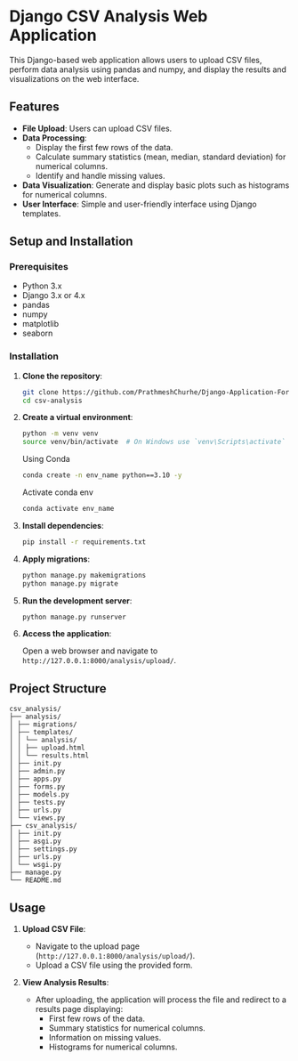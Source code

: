 # Django CSV Analysis Web Application

This Django-based web application allows users to upload CSV files, perform data analysis using pandas and numpy, and display the results and visualizations on the web interface.

## Features

- **File Upload**: Users can upload CSV files.
- **Data Processing**:
  - Display the first few rows of the data.
  - Calculate summary statistics (mean, median, standard deviation) for numerical columns.
  - Identify and handle missing values.
- **Data Visualization**: Generate and display basic plots such as histograms for numerical columns.
- **User Interface**: Simple and user-friendly interface using Django templates.

## Setup and Installation

### Prerequisites

- Python 3.x
- Django 3.x or 4.x
- pandas
- numpy
- matplotlib
- seaborn

### Installation

1. **Clone the repository**:

    ```sh
    git clone https://github.com/PrathmeshChurhe/Django-Application-For-CSV-Analysis.git
    cd csv-analysis
    ```

2. **Create a virtual environment**:

    ```sh
    python -m venv venv
    source venv/bin/activate  # On Windows use `venv\Scripts\activate`
    ```

    Using Conda

     ```sh
     conda create -n env_name python==3.10 -y
     ```

     Activate conda env

     ```sh
     conda activate env_name
     ```

4. **Install dependencies**:

    ```sh
    pip install -r requirements.txt
    ```

5. **Apply migrations**:

    ```sh
    python manage.py makemigrations
    python manage.py migrate
    ```

6. **Run the development server**:

    ```sh
    python manage.py runserver
    ```

7. **Access the application**:

    Open a web browser and navigate to `http://127.0.0.1:8000/analysis/upload/`.

## Project Structure

```
csv_analysis/
├── analysis/
│ ├── migrations/
│ ├── templates/
│ │ └── analysis/
│ │ ├── upload.html
│ │ └── results.html
│ ├── init.py
│ ├── admin.py
│ ├── apps.py
│ ├── forms.py
│ ├── models.py
│ ├── tests.py
│ ├── urls.py
│ └── views.py
├── csv_analysis/
│ ├── init.py
│ ├── asgi.py
│ ├── settings.py
│ ├── urls.py
│ └── wsgi.py
├── manage.py
└── README.md
```

## Usage

1. **Upload CSV File**:
   - Navigate to the upload page (`http://127.0.0.1:8000/analysis/upload/`).
   - Upload a CSV file using the provided form.

2. **View Analysis Results**:
   - After uploading, the application will process the file and redirect to a results page displaying:
     - First few rows of the data.
     - Summary statistics for numerical columns.
     - Information on missing values.
     - Histograms for numerical columns.
